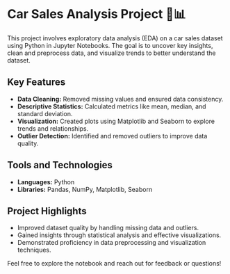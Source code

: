 # Car Sales Analysis Project 🚗📊

This project involves exploratory data analysis (EDA) on a car sales dataset using Python in Jupyter Notebooks. The goal is to uncover key insights, clean and preprocess data, and visualize trends to better understand the dataset.

## Key Features
- **Data Cleaning:** Removed missing values and ensured data consistency.
- **Descriptive Statistics:** Calculated metrics like mean, median, and standard deviation.
- **Visualization:** Created plots using Matplotlib and Seaborn to explore trends and relationships.
- **Outlier Detection:** Identified and removed outliers to improve data quality.

## Tools and Technologies
- **Languages:** Python
- **Libraries:** Pandas, NumPy, Matplotlib, Seaborn

## Project Highlights
- Improved dataset quality by handling missing data and outliers.
- Gained insights through statistical analysis and effective visualizations.
- Demonstrated proficiency in data preprocessing and visualization techniques.

Feel free to explore the notebook and reach out for feedback or questions!
